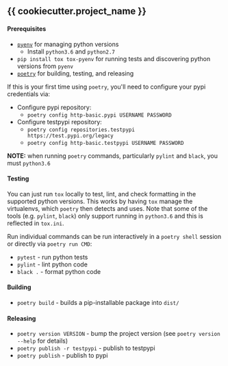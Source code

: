 
{{ cookiecutter.project_name }}
---


#### Prerequisites

- [`pyenv`](https://github.com/pyenv/pyenv#installation) for managing python versions
  - Install `python3.6` and `python2.7`
- `pip install tox tox-pyenv` for running tests and discovering python versions from `pyenv`
- [`poetry`](https://poetry.eustace.io/docs/#installation) for building, testing, and releasing

If this is your first time using `poetry`, you'll need to configure your pypi credentials via:
- Configure pypi repository:
  - `poetry config http-basic.pypi USERNAME PASSWORD`
- Configure testpypi repository:
  - `poetry config repositories.testpypi https://test.pypi.org/legacy`
  - `poetry config http-basic.testpypi USERNAME PASSWORD`

**NOTE:** when running `poetry` commands, particularly `pylint` and `black`, you must `python3.6`

#### Testing

You can just run `tox` locally to test, lint, and check formatting in the supported python versions. This works by having `tox` manage the virtualenvs, which `poetry` then detects and uses. Note that some of the tools (e.g. `pylint`, `black`) only support running in `python3.6` and this is reflected in `tox.ini`.

Run individual commands can be run interactively in a `poetry shell` session or directly via `poetry run CMD`:

- `pytest` - run python tests
- `pylint` - lint python code
- `black .` - format python code

#### Building

- `poetry build` - builds a pip-installable package into `dist/`

#### Releasing

- `poetry version VERSION` - bump the project version (see `poetry version --help` for details)
- `poetry publish -r testpypi` - publish to testpypi
- `poetry publish` - publish to pypi
